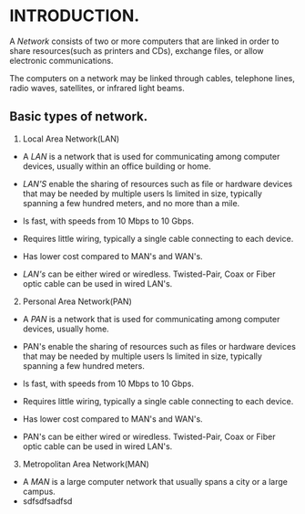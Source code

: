 # INTRODUCTION.

A *Network* consists of two or more computers that are linked in order to share resources(such as printers and CDs), exchange files, or allow electronic communications.

The computers on a network may be linked through cables, telephone lines, radio waves, satellites, or infrared light beams.

## Basic types of network.

1. Local Area Network(LAN)

+ A *LAN* is a network that is used for communicating among computer devices, usually within an office building or home.

+ *LAN'S* enable the sharing of resources such as file or hardware devices that may be needed by multiple users ls limited in size, typically spanning a few hundred meters, and no more than a mile.

+ ls fast, with speeds from 10 Mbps to 10 Gbps.

+ Requires little wiring, typically a single cable connecting to each device.

+ Has lower cost compared to MAN's and WAN's.

+ *LAN's* can be either wired or wiredless. Twisted-Pair, Coax or Fiber optic cable can be used in wired LAN's.

2. Personal Area Network(PAN)

+ A *PAN* is a network that is used for communicating among computer devices, usually home.

+ PAN's enable the sharing of resources such as files or hardware devices that may be needed by multiple users ls limited in size, typically spanning a few hundred meters.

+ ls fast, with speeds from 10 Mbps to 10 Gbps.

+ Requires little wiring, typically a single cable connecting to each device.

+ Has lower cost compared to MAN's and WAN's.

+ PAN's can be either wired or wiredless. Twisted-Pair, Coax or Fiber optic cable can be used in wired LAN's.

3. Metropolitan Area Network(MAN)

+ A *MAN* is a large computer network that usually spans a city or a large campus.
+ sdfsdfsadfsd

